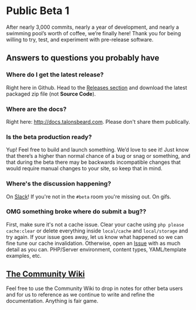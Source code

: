 # Public Beta 1

After nearly 3,000 commits, nearly a year of development, and nearly a swimming pool’s worth of coffee, we’re finally here! Thank you for being willing to try, test, and experiment with pre-release software.


## Answers to questions you probably have

### Where do I get the latest release?
Right here in Github. Head to the [Releases section](https://github.com/statamic/v2-beta/releases) and download the latest packaged zip file (not **Source Code**).

### Where are the docs?

Right here: <http://docs.talonsbeard.com>. Please don't share them publically.

### Is the beta production ready?

Yup! Feel free to build and launch something. We’d love to see it! Just know that there’s a higher than normal chance of a bug or snag or something, and that during the beta there may be backwards incompatible changes that would require manual changes to your site, so keep that in mind.

### Where's the discussion happening?

On [Slack](http://slack.statamic.com)! If you're not in the `#beta` room you're missing out. On gifs.

### OMG something broke where do submit a bug??

First, make sure it's not a cache issue. Clear your cache using `php please cache:clear` or delete everything inside `local/cache` and `local/storage` and try again. If your issue goes away, let us know what happened so we can fine tune our cache invalidation. Otherwise, open an [Issue](https://github.com/statamic/v2-beta/issues/new) with as much detail as you can. PHP/Server environment, content types, YAML/template examples, etc.

## [The Community Wiki](https://github.com/statamic/v2-beta/wiki)

Feel free to use the Community Wiki to drop in notes for other beta users and for us to reference as we continue to write and refine the documentation. Anything is fair game.
